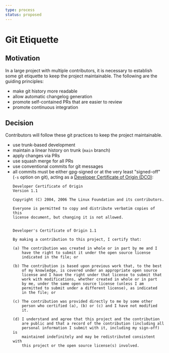 ```yaml
---
type: process
status: proposed
---
```


# Git Etiquette

## Motivation

In a large project with multiple contributors, it is necessary to establish some git etiquette to keep the project maintainable. The following are the guiding principles:

- make git history more readable
- allow automatic changelog generation
- promote self-contained PRs that are easier to review
- promote continuous integration

## Decision

Contributors will follow these git practices to keep the project maintainable.

- use trunk-based development
- maintain a linear history on trunk (`main` branch)
- apply changes via PRs
- use squash merge for all PRs
- use conventional commits for git messages
- all commits must be either gpg-signed or at the very least "signed-off" (`-s` option on git), acting as a [Developer Certificate of Origin (DCO)](developercertificate.org):
  ```
  Developer Certificate of Origin
  Version 1.1
  
  Copyright (C) 2004, 2006 The Linux Foundation and its contributors.
  
  Everyone is permitted to copy and distribute verbatim copies of this
  license document, but changing it is not allowed.
  
  
  Developer's Certificate of Origin 1.1
  
  By making a contribution to this project, I certify that:
  
  (a) The contribution was created in whole or in part by me and I
      have the right to submit it under the open source license
      indicated in the file; or
  
  (b) The contribution is based upon previous work that, to the best
      of my knowledge, is covered under an appropriate open source
      license and I have the right under that license to submit that
      work with modifications, whether created in whole or in part
      by me, under the same open source license (unless I am
      permitted to submit under a different license), as indicated
      in the file; or
  
  (c) The contribution was provided directly to me by some other
      person who certified (a), (b) or (c) and I have not modified
      it.
  
  (d) I understand and agree that this project and the contribution
      are public and that a record of the contribution (including all
      personal information I submit with it, including my sign-off) is
      maintained indefinitely and may be redistributed consistent with
      this project or the open source license(s) involved.
  ```  
